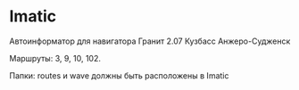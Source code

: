 # Imatic
Автоинформатор для навигатора Гранит 2.07
Кузбасс Анжеро-Судженск

Маршруты: 3, 9, 10, 102.

Папки: routes и wave должны быть расположены в Imatic
